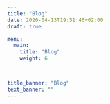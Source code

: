 ```yaml
---
title: "Blog"
date: 2020-04-13T19:51:46+02:00
draft: true

menu:
  main:
    title: "Blog"
    weight: 6



title_banner: "Blog"
text_banner: ""
---
```


